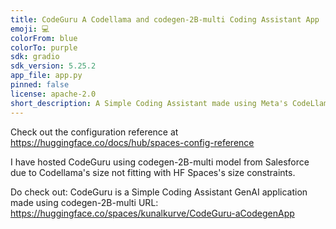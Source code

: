 ```yaml
---
title: CodeGuru A Codellama and codegen-2B-multi Coding Assistant App
emoji: 💻
colorFrom: blue
colorTo: purple
sdk: gradio
sdk_version: 5.25.2
app_file: app.py
pinned: false
license: apache-2.0
short_description: A Simple Coding Assistant made using Meta's CodeLlama and codegen-2B-multi
---
```


Check out the configuration reference at https://huggingface.co/docs/hub/spaces-config-reference

I have hosted CodeGuru using codegen-2B-multi model from Salesforce due to Codellama's size not fitting with HF Spaces's size constraints.

Do check out:
CodeGuru is a Simple Coding Assistant GenAI application made using codegen-2B-multi
URL: https://huggingface.co/spaces/kunalkurve/CodeGuru-aCodegenApp

